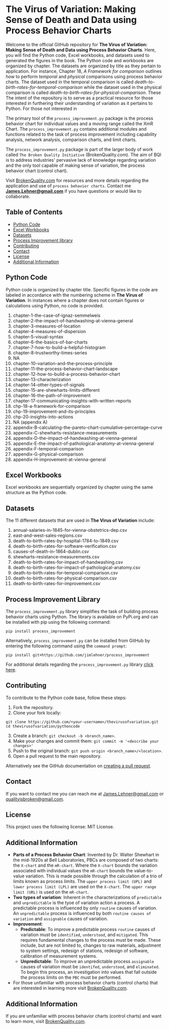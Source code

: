 # The Virus of Variation: Making Sense of Death and Data using Process Behavior Charts
Welcome to the official GitHub repository for **The Virus of Variation: Making Sense of Death and Data using Process Behavior Charts**. Here, you will find the Python code, Excel workbooks, and datasets used to generated the figures in  the book. The Python code and workbooks are organized by chapter. The datasets are organized by title as they pertain to application. For instance, Chapter 18, *A Framework for comparison* outlines how to perform *temporal* and *physical* comparisons using process behavior charts. The dataset used in the temporal comparison is called *death-to-birth-rates-for-temporal-comparison* while the dataset used in the physical comparison is called *death-to-birth-rates-for-physical-comparison*. These The intent of the repository is to serve as a practical resource for those interested in furthering their understanding of variation as it pertains to Python. For those not interested in 

The primary tool of the `process_improvement.py` package is the process behavior chart for individual values and a moving range called the XmR Chart. The `process_improvement.py` contains additional modules and functions related to the task of process improvement including capability analysis, network analysis, comparison charts, and limit charts. 

The `process_improvement.py` package is part of the larger body of work called `The Broken Quality Initiative` (BrokenQuality.com). The aim of BQI is to address industries' pervasive lack of knowledge regarding variation and the only tool capable of making sense of variation, the process behavior chart (control chart). 

Visit [BrokenQuality.com](https://www.BrokenQuality.com/bookshelf) for resources and more details regarding the application and use of `process behavior charts`. Contact me **James.Lehner@gmail.com** if you have questions or would like to collaborate. 

## Table of Contents
- [Python Code](#pythoncode)
- [Excel Workbooks](#excelworkbooks) 
- [Datasets](#data)
- [Process Improvement library](#processimprovement)
- [Contributing](#contributing) 
- [Contact](#contact) 
- [License](#license)
- [Additional Information](#additional-information)

## Python Code
Python code is organized by chapter title. Specific figures in the code are labeled in accordance with the numbering scheme in **The Virus of Variation**. In instances where a chapter does not contain figures or calculations using Python, no code is provided.

1. chapter-1-the-case-of-ignaz-semmelweis
2. chapter-2-the-impact-of-handwashing-at-vienna-general
3. chapter-3-measures-of-location
4. chapter-4-measures-of-dispersion
5. chapter-5-visual-syntax
6. chapter-6-the-basics-of-bar-charts
7. chapter-7-how-to-build-a-helpful-histogram
8. chapter-8-trustworthy-times-series
9. NA
10. chapter-10-variation-and-the-process-principle
11. chapter-11-the-process-behavior-chart-landscape
12. chapter-12-how-to-build-a-process-behavior-chart
13. chapter-13-characterization
14. chapter-14-other-types-of-signals
15. chapter-15-are-shewharts-limits-different
16. chapter-16-the-path-of-improvement
17. chapter-17-communicating-insights-with-written-reports
18. chp-18-a-framework-for-comparison
19. chp-19-improvement-and-its-principles
20. chp-20-insights-into-actions
21. NA (appendix A)
22. appendix-B-calculating-the-pareto-chart-cumulative-percentage-curve
23. appendix-C-shewharts-resistance-measurements
24. appendix-D-the-impact-of-handwashing-at-vienna-general
25. appendix-E-the-impact-of-pathological-anatomy-at-vienna-general
26. appendix-F-temporal-comparison
27. appendix-G-physical-comparison
28. appendix-H-improvement-at-vienna-general

## Excel Workbooks
Excel workbooks are sequentially organized by chapter using the same structure as the Python code.

## Datasets
The 11 different datasets that are used in **The Virus of Variation** include:
1. annual-salaries-in-1845-for-vienna-obstetrics-dep.csv
2. east-and-west-sales-regions.csv
3. death-to-birth-rates-by-hospital-1784-to-1849.csv
4. death-to-birth-rates-for-software-verification.csv
5. causes-of-death-in-1864-dublin.csv
6. shewharts-resistance-measurements.csv
7. death-to-birth-rates-for-impact-of-handwashing.csv
8. death-to-birth-rates-for-impact-of-pathological-anatomy.csv
9. death-to-birth-rates-for-temporal-comparison.csv
10. death-to-birth-rates-for-physical-comparison.csv
11. death-to-birth-rates-for-improvement.csv

## Process Improvement Library
The `process_improvement.py` library simplifies the task of building process behavior charts using Python. The library is available on PyPi.org and can be installed with pip using the following command:

```pip install process_improvement```

Alternatively, `process_improvement.py` can be installed from GitHub by entering the following command using the `command prompt`:

```pip install git+https://github.com/jimlehner/process_improvement```

For additional details regarding the `process_improvement.py` library [click here](https://github.com/jimlehner/process_improvement).

## Contributing
To contribute to the Python code base, follow these steps:
1. Fork the repository.
2. Clone your fork locally:
```
git clone https://github.com/<your-username>/thevirusofvariation.git
cd thevirusofvariation/pythoncode
```
3. Create a branch: ```git checkout -b <branch_name>```. 
4. Make your changes and commit them:  ```git commit -m '<describe your changes>'```
5. Push to the original branch: ```git push origin <branch_name>/<location>```.
6. Open a pull request to the main repository.

Alternatively see the GitHub documentation on [creating a pull request](https://docs.github.com/en/pull-requests/collaborating-with-pull-requests/proposing-changes-to-your-work-with-pull-requests/creating-a-pull-request).

## Contact
If you want to contact me you can reach me at [James.Lehner@gmail.com](James.Lehner@gmail.com) or [qualityisbroken@gmail.com](QualityIsBroken@gmail.com).

## License
This project uses the following license: MIT License.
## Additional Information
- **Parts of a Process Behavior Chart**: Invented by Dr. Walter Shewhart in the mid-1920s at Bell Laboratories, PBCs are composed of two charts: the `X-chart` and the `mR-chart`. Where the `X-chart` bounds the variation associated with individual values the `mR-chart` bounds the value-to-value variation. This is made possible through the calculation of a trio of limits known as process limits. The `upper process limit (UPL)` and `lower process limit (LPL)` are used on the `X-chart`. The `upper range limit (URL)` is used on the `mR-chart`. 
- **Two types of variation**: Inherent in the characterizations of `predictable` and `unpredictable` is the tyoe of variation action a process. A predictable process is influenced by only `routine` causes of variation. An `unpredictable` process is influenced by both `routine causes of variation` and `assignable` causes of variation.  
- **Improvement**: 
	- **Predictable**: To improve a predictable process `routine` causes of variation must be `identified`, `understood`, and `mitigated`.  This requires fundamental changes to the process must be made. These include, but are not limited to, changes to raw materials, adjustment to system settings, redesign of stations, redesign of software, calibration of measurement systems. 
	- **Unpredictable**: To improve an unpredictable process  `assignable` causes of variation must be `identifed`, `understood`, and `eliminated`. To begin this process, an investigation into values that fall outside the process limits on the `PBC` must be performed. 
- For those unfamiliar with process behavior charts (control charts) that are interested in learning more visit [BrokenQuality.com](https://www.brokenquality.com).

## Additional Information
If you are unfamiliar with process behavior charts (control charts) and want to learn more, visit  [BrokenQuality.com](https://www.brokenquality.com/).